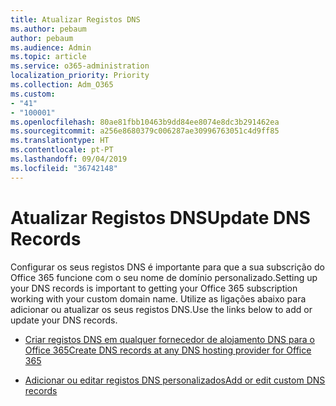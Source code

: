 ```yaml
---
title: Atualizar Registos DNS
ms.author: pebaum
author: pebaum
ms.audience: Admin
ms.topic: article
ms.service: o365-administration
localization_priority: Priority
ms.collection: Adm_O365
ms.custom:
- "41"
- "100001"
ms.openlocfilehash: 80ae81fbb10463b9dd84ee8074e8dc3b291462ea
ms.sourcegitcommit: a256e8680379c006287ae30996763051c4d9ff85
ms.translationtype: HT
ms.contentlocale: pt-PT
ms.lasthandoff: 09/04/2019
ms.locfileid: "36742148"
---
```

# <a name="update-dns-records"></a><span data-ttu-id="ec28e-102">Atualizar Registos DNS</span><span class="sxs-lookup"><span data-stu-id="ec28e-102">Update DNS Records</span></span>

<span data-ttu-id="ec28e-103">Configurar os seus registos DNS é importante para que a sua subscrição do Office 365 funcione com o seu nome de domínio personalizado.</span><span class="sxs-lookup"><span data-stu-id="ec28e-103">Setting up your DNS records is important to getting your Office 365 subscription working with your custom domain name.</span></span> <span data-ttu-id="ec28e-104">Utilize as ligações abaixo para adicionar ou atualizar os seus registos DNS.</span><span class="sxs-lookup"><span data-stu-id="ec28e-104">Use the links below to add or update your DNS records.</span></span>
  
- [<span data-ttu-id="ec28e-105">Criar registos DNS em qualquer fornecedor de alojamento DNS para o Office 365</span><span class="sxs-lookup"><span data-stu-id="ec28e-105">Create DNS records at any DNS hosting provider for Office 365</span></span>](https://docs.microsoft.com/office365/admin/get-help-with-domains/create-dns-records-at-any-dns-hosting-provider)

- [<span data-ttu-id="ec28e-106">Adicionar ou editar registos DNS personalizados</span><span class="sxs-lookup"><span data-stu-id="ec28e-106">Add or edit custom DNS records</span></span>](https://docs.microsoft.com/office365/admin/dns/add-or-edit-custom-dns-records)
